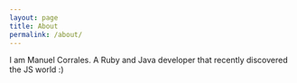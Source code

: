 ```yaml
---
layout: page
title: About
permalink: /about/
---
```


I am Manuel Corrales. A Ruby and Java developer that recently discovered the JS world :)
